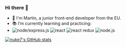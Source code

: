 ### Hi there 👋

- 🤠 I'm Martin, a junior front-end developer from the EU.
- 📚 I’m currently learning and practicing:
- ![node/express.js](https://nodejs.org/static/images/logo-hexagon.png) ![react](https://img.icons8.com/officel/48/000000/react.png) ![react redux](https://img.icons8.com/color/48/000000/redux.png) ![node.js](<img src="https://nodejs.org/static/images/logo-hexagon.png" alt="drawing" width="48" height="48"/>)

[![nuke7's GitHub stats](https://github-readme-stats.vercel.app/api?username=nuke7&count_private=true&show_icons=true&theme=calm)](https://github.com/nuke7/github-readme-stats)

<!--
**nuke7/nuke7** is a ✨ _special_ ✨ repository because its `README.md` (this file) appears on your GitHub profile.

Here are some ideas to get you started:

- 🔭 I’m currently working on ...
- 🌱 I’m currently learning ...
- 👯 I’m looking to collaborate on ...
- 🤔 I’m looking for help with ...
- 💬 Ask me about ...
- 📫 How to reach me: ...
- 😄 Pronouns: ...
- ⚡ Fun fact: ...
-->
